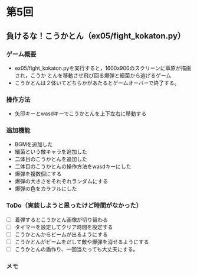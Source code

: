 # 第5回
## 負けるな！こうかとん（ex05/fight_kokaton.py）
### ゲーム概要
- ex05/fight_kokaton.pyを実行すると，1600x900のスクリーンに草原が描画され，こうか
とんを移動させ飛び回る爆弾と細菌から逃げるゲーム
- こうかとんは２体いてどちらかがあたるとゲームオーバーで終了する。
### 操作方法
- 矢印キーとwasdキーでこうかとんを上下左右に移動する
### 追加機能
- BGMを追加した
- 細菌という敵キャラを追加した
- 二体目のこうかとんを追加した
- 二体目のこうかとんの操作方法をwasdキーにした
- 爆弾を複数個にする
- 爆弾の大きさをそれぞれランダムにする
- 爆弾の色をカラフルにした

### ToDo（実装しようと思ったけど時間がなかった）
- [ ] 着弾するとこうかとん画像が切り替わる
- [ ] タイマーを設定してクリア時間を設定する
- [ ] こうかとんからビームが出るようにする
- [ ] こうかとんがビームをだして敵や爆弾を消せるようにする
- [ ] こうかとんの盾作り、一回当たっても大丈夫にする。
### メモ
